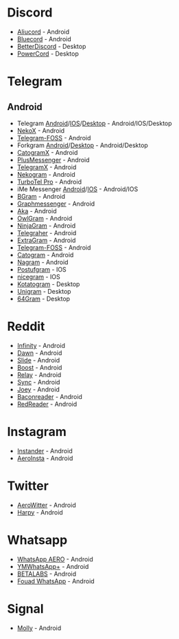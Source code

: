 # Discord

-   [Aliucord](https://github.com/Aliucord/Aliucord) - Android
-   [Bluecord](https://bluesmods.com/) - Android
-   [BetterDiscord](https://github.com/BetterDiscord/BetterDiscord) - Desktop
-   [PowerCord](https://powercord.dev/) - Desktop

# Telegram

## Android

-   Telegram [Android](https://github.com/DrKLO/Telegram)/[IOS](https://github.com/TelegramMessenger/Telegram-iOS)/[Desktop](http://github.com/telegramdesktop/tdesktop) - Android/IOS/Desktop
-   [NekoX](https://github.com/NekoX-Dev/NekoX) - Android
-   [Telegram-FOSS](https://github.com/Telegram-FOSS-Team/Telegram-FOSS) - Android
-   Forkgram [Android](https://github.com/Forkgram/TelegramAndroid)/[Desktop](https://github.com/Forkgram/tdesktop) - Android/Desktop
-   [CatogramX](https://github.com/CatogramX/CatogramX) - Android
-   [PlusMessenger](https://plusmessenger.org) - Android
-   [TelegramX](https://t.me/tgx_log) - Android
-   [Nekogram](https://nekogram.app/) - Android
-   [TurboTel Pro](https://play.google.com/store/apps/details?id=ellipi.messenger) - Android
-   iMe Messenger [Android](https://github.com/imemessenger/iMe-Android)/[IOS](https://github.com/imemessenger/iMe-iOS) - Android/IOS
-   [BGram](https://github.com/BGramApp/BGramFiles) - Android
-   [Graphmessenger](https://www.graphmessenger.com/) - Android
-   [Aka](https://play.google.com/store/apps/details?id=org.aka.messenger) - Android
-   [OwlGram](https://github.com/OwlGramDev/OwlGram) - Android
-   [NinjaGram](https://play.google.com/store/apps/details?id=me.ninjagram.messenger) - Android
-   [Telegraher](https://github.com/nikitasius/Telegraher) - Android
-   [ExtraGram](https://github.com/exteraSquad/exteraGram) - Android
-   [Telegram-FOSS](https://github.com/Telegram-FOSS-Team/Telegram-FOSS) - Android
-   [Catogram](https://github.com/Catogram/Catogram) - Android
-   [Nagram](https://github.com/nextalone/nagram) - Android
-   [Postufgram](https://github.com/Postuf/Telegram-iOS-Double-Bottom-Postufgram) - IOS
-   [nicegram](https://github.com/nicegram/Telegram-iOS) - IOS
-   [Kotatogram](http://github.com/kotatogram/kotatogram-desktop) - Desktop
-   [Unigram](https://github.com/UnigramDev/Unigram) - Desktop
-   [64Gram](https://github.com/TDesktop-x64) - Desktop

# Reddit

-   [Infinity](https://github.com/Docile-Alligator/Infinity-For-Reddit) - Android
-   [Dawn](https://github.com/Tunous/Dawn) - Android
-   [Slide](https://github.com/Haptic-Apps/Slide) - Android
-   [Boost](https://boostforreddit.com/) - Android
-   [Relay](https://play.google.com/store/apps/details?id=free.reddit.news) - Android
-   [Sync](https://play.google.com/store/apps/details?id=com.laurencedawson.reddit_sync) - Android
-   [Joey](https://play.google.com/store/apps/details?id=o.o.joey) - Android
-   [Baconreader](https://baconreader.com/) - Android
-   [RedReader](https://github.com/QuantumBadger/RedReader) - Android

# Instagram

-   [Instander](https://thedise.me/instander/) - Android
-   [AeroInsta](https://aeroinsta.com/) - Android

# Twitter

-   [AeroWitter](https://aerowitter.com/) - Android
-   [Harpy](https://github.com/robertodoering/harpy) - Android

# Whatsapp

-   [WhatsApp AERO](https://whatsaero.com/) - Android
-   [YMWhatsApp+](https://ymwhatsapp.com/) - Android
-   [BETALABS](http://deltalabsproject.blogspot.com/) - Android
-   [Fouad WhatsApp](http://Down.fouadmods.com) - Android

# Signal

-   [Molly](https://github.com/mollyim/mollyim-android) - Android
